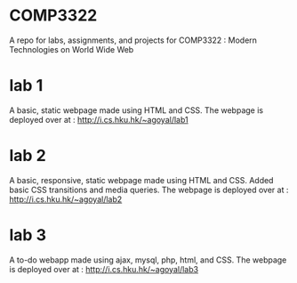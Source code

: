 # COMP3322
A repo for labs, assignments, and projects for COMP3322 : Modern Technologies on World Wide Web

# lab 1
A basic, static webpage made using HTML and CSS. The webpage is deployed over at : http://i.cs.hku.hk/~agoyal/lab1

# lab 2
A basic, responsive, static webpage made using HTML and CSS. Added basic CSS transitions and media queries. The webpage is deployed over at : http://i.cs.hku.hk/~agoyal/lab2

# lab 3
A to-do webapp made using ajax, mysql, php, html, and CSS. The webpage is deployed over at : http://i.cs.hku.hk/~agoyal/lab3
